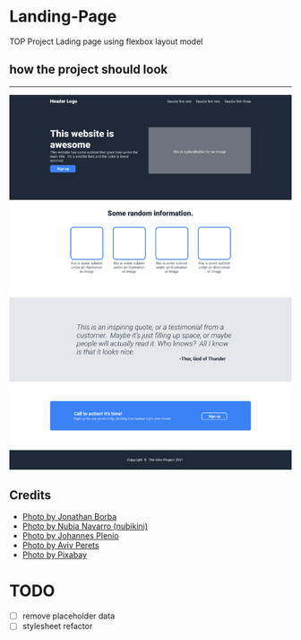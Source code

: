 # Landing-Page

TOP Project Lading page using flexbox layout model

## how the project should look

---

![out-come](./images/01.png)

## Credits

- [Photo by Jonathan Borba](https://www.pexels.com/photo/fine-sandy-dunes-in-dry-desert-5489194/)
- [Photo by Nubia Navarro (nubikini)](https://www.pexels.com/photo/yellow-van-die-cast-386025/)
- [Photo by Johannes Plenio](https://www.pexels.com/photo/winding-road-photography-1133505/)
- [Photo by Aviv Perets](https://www.pexels.com/photo/mountain-and-sky-3274903/)
- [Photo by Pixabay](https://www.pexels.com/photo/the-great-sphinx-262786/)

# TODO

- [ ] remove placeholder data
- [ ] stylesheet refactor
